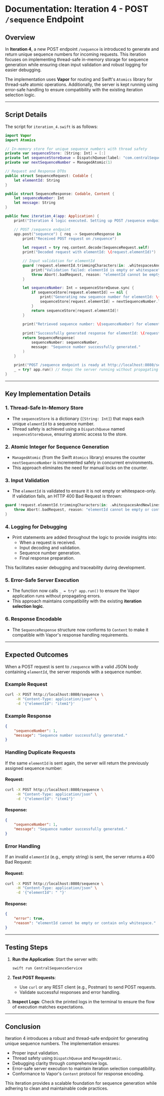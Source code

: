 # Documentation: Iteration 4 - POST `/sequence` Endpoint

## Overview
In **Iteration 4**, a new POST endpoint `/sequence` is introduced to generate and return unique sequence numbers for incoming requests. This iteration focuses on implementing thread-safe in-memory storage for sequence generation while ensuring clean input validation and robust logging for easier debugging.

The implementation uses **Vapor** for routing and Swift's `Atomics` library for thread-safe atomic operations. Additionally, the server is kept running using error-safe handling to ensure compatibility with the existing iteration selection logic.

---

## Script Details
The script for `iteration_4.swift` is as follows:

```swift
import Vapor
import Atomics

// In-memory store for unique sequence numbers with thread safety
private var sequenceStore: [String: Int] = [:]
private let sequenceStoreQueue = DispatchQueue(label: "com.centralSequenceService.sequenceStore")
private var nextSequenceNumber = ManagedAtomic(1)

// Request and Response DTOs
public struct SequenceRequest: Codable {
    let elementId: String
}

public struct SequenceResponse: Codable, Content {
    let sequenceNumber: Int
    let message: String
}

public func iteration_4(app: Application) {
    print("Iteration 4 logic executed. Setting up POST /sequence endpoint...")

    // POST /sequence endpoint
    app.post("sequence") { req -> SequenceResponse in
        print("Received POST request on /sequence")
        
        let request = try req.content.decode(SequenceRequest.self)
        print("Decoded request with elementId: \(request.elementId)")

        // Input validation for elementId
        guard !request.elementId.trimmingCharacters(in: .whitespacesAndNewlines).isEmpty else {
            print("Validation failed: elementId is empty or whitespace")
            throw Abort(.badRequest, reason: "elementId cannot be empty or contain only whitespace.")
        }

        let sequenceNumber: Int = sequenceStoreQueue.sync {
            if sequenceStore[request.elementId] == nil {
                print("Generating new sequence number for elementId: \(request.elementId)")
                sequenceStore[request.elementId] = nextSequenceNumber.loadThenWrappingIncrement(ordering: .relaxed)
            }
            return sequenceStore[request.elementId]!
        }
        
        print("Retrieved sequence number: \(sequenceNumber) for elementId: \(request.elementId)")
        
        print("Successfully generated response for elementId: \(request.elementId)")
        return SequenceResponse(
            sequenceNumber: sequenceNumber,
            message: "Sequence number successfully generated."
        )
    }
    
    print("POST /sequence endpoint is ready at http://localhost:8080/sequence")
    _ = try? app.run() // Keeps the server running without propagating errors
}
```

---

## Key Implementation Details

### 1. **Thread-Safe In-Memory Store**
- The `sequenceStore` is a dictionary (`[String: Int]`) that maps each unique `elementId` to a sequence number.
- Thread safety is achieved using a `DispatchQueue` named `sequenceStoreQueue`, ensuring atomic access to the store.

### 2. **Atomic Integer for Sequence Generation**
- `ManagedAtomic` (from the Swift `Atomics` library) ensures the counter `nextSequenceNumber` is incremented safely in concurrent environments.
- This approach eliminates the need for manual locks on the counter.

### 3. **Input Validation**
- The `elementId` is validated to ensure it is not empty or whitespace-only. If validation fails, an HTTP 400 Bad Request is thrown:

```swift
guard !request.elementId.trimmingCharacters(in: .whitespacesAndNewlines).isEmpty else {
    throw Abort(.badRequest, reason: "elementId cannot be empty or contain only whitespace.")
}
```

### 4. **Logging for Debugging**
- Print statements are added throughout the logic to provide insights into:
    - When a request is received.
    - Input decoding and validation.
    - Sequence number generation.
    - Final response preparation.

This facilitates easier debugging and traceability during development.

### 5. **Error-Safe Server Execution**
- The function now calls `_ = try? app.run()` to ensure the Vapor application runs without propagating errors.
- This approach maintains compatibility with the existing **iteration selection logic**.

### 6. **Response Encodable**
- The `SequenceResponse` structure now conforms to `Content` to make it compatible with Vapor's response handling requirements.

---

## Expected Outcomes
When a POST request is sent to `/sequence` with a valid JSON body containing `elementId`, the server responds with a sequence number.

### **Example Request**
```bash
curl -X POST http://localhost:8080/sequence \
     -H "Content-Type: application/json" \
     -d '{"elementId": "item1"}'
```

### **Example Response**
```json
{
    "sequenceNumber": 1,
    "message": "Sequence number successfully generated."
}
```

### **Handling Duplicate Requests**
If the same `elementId` is sent again, the server will return the previously assigned sequence number:

#### Request:
```bash
curl -X POST http://localhost:8080/sequence \
     -H "Content-Type: application/json" \
     -d '{"elementId": "item1"}'
```

#### Response:
```json
{
    "sequenceNumber": 1,
    "message": "Sequence number successfully generated."
}
```

### **Error Handling**
If an invalid `elementId` (e.g., empty string) is sent, the server returns a 400 Bad Request:

#### Request:
```bash
curl -X POST http://localhost:8080/sequence \
     -H "Content-Type: application/json" \
     -d '{"elementId": " "}'
```

#### Response:
```json
{
    "error": true,
    "reason": "elementId cannot be empty or contain only whitespace."
}
```

---

## Testing Steps
1. **Run the Application**:
   Start the server with:
   ```bash
   swift run CentralSequenceService
   ```

2. **Test POST Requests**:
   - Use `curl` or any REST client (e.g., Postman) to send POST requests.
   - Validate successful responses and error handling.

3. **Inspect Logs**:
   Check the printed logs in the terminal to ensure the flow of execution matches expectations.

---

## Conclusion
Iteration 4 introduces a robust and thread-safe endpoint for generating unique sequence numbers. The implementation ensures:
- Proper input validation.
- Thread safety using `DispatchQueue` and `ManagedAtomic`.
- Debugging clarity through comprehensive logs.
- Error-safe server execution to maintain iteration selection compatibility.
- Conformance to Vapor's `Content` protocol for response encoding.

This iteration provides a scalable foundation for sequence generation while adhering to clean and maintainable code practices.

